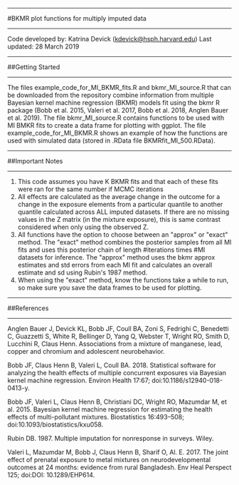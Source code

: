 ****************************************************
#BKMR plot functions for multiply imputed data
****************************************************

Code developed by:   Katrina Devick (kdevick@hsph.harvard.edu)
Last updated:   28 March 2019


******************
##Getting Started
******************

The files example_code_for_MI_BKMR_fits.R and bkmr_MI_source.R that can be downloaded from the repository combine information from multiple Bayesian kernel machine regression (BKMR) models fit using the bkmr R package (Bobb et al. 2015, Valeri et al. 2017, Bobb et al. 2018, Anglen Bauer et al. 2019).  The file bkmr_MI_source.R contains functions to be used with MI BMKR fits to create a data frame for plotting with ggplot. The file example_code_for_MI_BKMR.R shows an example of how the functions are used with simulated data (stored in .RData file BKMRfit_MI_500.RData).


*******************
##Important Notes
*******************
  
1) This code assumes you have K BKMR fits and that each of these fits were ran for the same number if MCMC iterations 
2) All effects are calculated as the average change in the outcome for a change in the exposure elements from a particular quantile to another quantile calculated across ALL imputed datasets. If there are no missing values in the Z matrix (in the mixture exposure), this is same contrast considered when only using the observed Z.  
3) All functions have the option to choose between an "approx" or "exact" method. The "exact" method combines the posterior samples from all MI fits and uses this posterior chain of length #iterations times #MI datasets for inference. The "approx" method uses the bkmr approx estimates and std errors from each MI fit and calculates an overall estimate and sd using Rubin's 1987 method.  
4) When using the "exact" method, know the functions take a while to run, so make sure you save the data frames to be used for plotting.


**************
##References 
**************
Anglen Bauer J, Devick KL, Bobb JF, Coull BA, Zoni S, Fedrighi C, Benedetti C, Guazzetti S, White R, Bellinger D, Yang Q, Webster T, Wright RO, Smith D, Lucchini R, Claus Henn. Associations from a mixture of manganese, lead, copper and chromium and adolescent neurobehavior. 

Bobb JF, Claus Henn B, Valeri L, Coull BA. 2018. Statistical software for analyzing the health effects of multiple concurrent exposures via Bayesian kernel machine regression. Environ Health 17:67; doi:10.1186/s12940-018-0413-y.

Bobb JF, Valeri L, Claus Henn B, Christiani DC, Wright RO, Mazumdar M, et al. 2015. Bayesian kernel machine regression for estimating the health effects of multi-pollutant mixtures. Biostatistics 16:493–508; doi:10.1093/biostatistics/kxu058.

Rubin DB. 1987. Multiple imputation for nonresponse in surveys. Wiley.

Valeri L, Mazumdar M, Bobb J, Claus Henn B, Sharif O, Al. E. 2017. The joint effect of prenatal exposure to metal mixtures on neurodevelopmental outcomes at 24 months: evidence from rural Bangladesh. Env Heal Perspect 125; doi:DOI: 10.1289/EHP614.